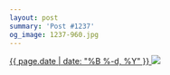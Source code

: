 ```yaml
---
layout: post
summary: 'Post #1237'
og_image: 1237-960.jpg
---
```


<p>
 <time>
  <a href="/1237">
   {{ page.date | date: "%B %-d, %Y" }}
  </a>
 </time>
 <a href="/1237">
  <img data-taken="11/27/2020" sizes="(min-width: 700px) 50vw, calc(100vw - 2rem)" src="{{ site.assets_url }}/1237-480.jpg" srcset="{{ site.assets_url }}/1237-240.jpg 240w, {{ site.assets_url }}/1237-480.jpg 480w, {{ site.assets_url }}/1237-720.jpg 720w, {{ site.assets_url }}/1237-960.jpg 960w"/>
 </a>
</p>
